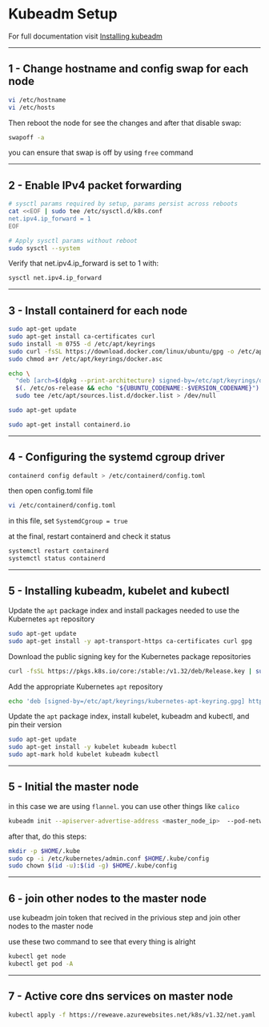 # **Kubeadm Setup**

For full documentation visit [Installing kubeadm](https://kubernetes.io/docs/setup/production-environment/tools/kubeadm/install-kubeadm/)

---

## **1 - Change hostname and config swap for each node**

```bash
vi /etc/hostname
vi /etc/hosts
```

Then reboot the node for see the changes and after that disable swap:

```bash
swapoff -a
```

you can ensure that swap is off by using `free` command

---

## **2 - Enable IPv4 packet forwarding**

```bash
# sysctl params required by setup, params persist across reboots
cat <<EOF | sudo tee /etc/sysctl.d/k8s.conf
net.ipv4.ip_forward = 1
EOF

# Apply sysctl params without reboot
sudo sysctl --system
```

Verify that net.ipv4.ip_forward is set to 1 with:

```bash
sysctl net.ipv4.ip_forward
```

---

## **3 - Install containerd for each node**

```bash
sudo apt-get update
sudo apt-get install ca-certificates curl
sudo install -m 0755 -d /etc/apt/keyrings
sudo curl -fsSL https://download.docker.com/linux/ubuntu/gpg -o /etc/apt/keyrings/docker.asc
sudo chmod a+r /etc/apt/keyrings/docker.asc
```
```bash
echo \
  "deb [arch=$(dpkg --print-architecture) signed-by=/etc/apt/keyrings/docker.asc] https://download.docker.com/linux/ubuntu \
  $(. /etc/os-release && echo "${UBUNTU_CODENAME:-$VERSION_CODENAME}") stable" | \
  sudo tee /etc/apt/sources.list.d/docker.list > /dev/null

sudo apt-get update
```

```bash
sudo apt-get install containerd.io
```

---

## **4 - Configuring the systemd cgroup driver**

```bash
containerd config default > /etc/containerd/config.toml
```

then open config.toml file

```bash
vi /etc/containerd/config.toml
```

in this file, set `SystemdCgroup = true`

at the final, restart containerd and check it status

```bash
systemctl restart containerd
systemctl status containerd
```

---

## 5 - Installing kubeadm, kubelet and kubectl

Update the `apt` package index and install packages needed to use the Kubernetes `apt` repository

```bash
sudo apt-get update
sudo apt-get install -y apt-transport-https ca-certificates curl gpg
```

Download the public signing key for the Kubernetes package repositories

```bash
curl -fsSL https://pkgs.k8s.io/core:/stable:/v1.32/deb/Release.key | sudo gpg --dearmor -o /etc/apt/keyrings/kubernetes-apt-keyring.gpg
```

Add the appropriate Kubernetes `apt` repository

```bash
echo 'deb [signed-by=/etc/apt/keyrings/kubernetes-apt-keyring.gpg] https://pkgs.k8s.io/core:/stable:/v1.32/deb/ /' | sudo tee /etc/apt/sources.list.d/kubernetes.list
```

Update the `apt` package index, install kubelet, kubeadm and kubectl, and pin their version

```bash
sudo apt-get update
sudo apt-get install -y kubelet kubeadm kubectl
sudo apt-mark hold kubelet kubeadm kubectl
```

---

## 5 - Initial the master node

in this case we are using `flannel`. you can use other things like `calico`

```bash
kubeadm init --apiserver-advertise-address <master_node_ip>  --pod-network-cidr 10.244.0.0/16 --cri-socket unix:///var/run/containerd/containerd.sock
```

after that, do this steps:

```bash
mkdir -p $HOME/.kube
sudo cp -i /etc/kubernetes/admin.conf $HOME/.kube/config
sudo chown $(id -u):$(id -g) $HOME/.kube/config
```

---

## 6 - join other nodes to the master node

use kubeadm join token that recived in the privious step and join other nodes to the master node

use these two command to see that every thing is alright

```bash
kubectl get node
kubectl get pod -A
```

---

## 7 - Active core dns services on master node

```bash
kubectl apply -f https://reweave.azurewebsites.net/k8s/v1.32/net.yaml
```


